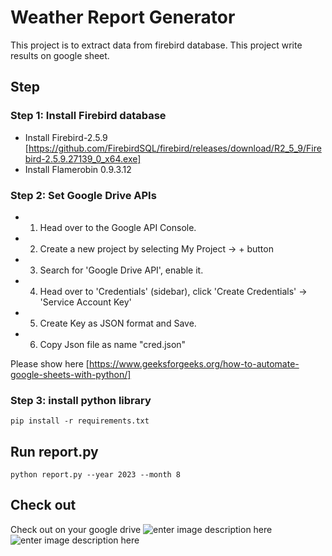 # Weather Report Generator

This project is to extract data from firebird database. This project write results on google sheet. 
## Step

### Step 1: Install Firebird database

- Install Firebird-2.5.9 [https://github.com/FirebirdSQL/firebird/releases/download/R2_5_9/Firebird-2.5.9.27139_0_x64.exe]
- Install Flamerobin 0.9.3.12

### Step 2: Set Google Drive APIs

- 1. Head over to the Google API Console.
- 2. Create a new project by selecting My Project -> + button
- 3. Search for 'Google Drive API', enable it.
- 4. Head over to 'Credentials' (sidebar), click 'Create Credentials' -> 'Service Account Key'
- 5. Create Key as JSON format and Save.
- 6. Copy Json file as name "cred.json"

Please show here [https://www.geeksforgeeks.org/how-to-automate-google-sheets-with-python/]

### Step 3: install python library

`pip install -r requirements.txt`

## Run report.py
`python report.py --year 2023 --month 8`

## Check out

Check out on your google drive
![enter image description here](https://github.com/montesound/WeatherMaster-MonthlyReporter/picture/Google_Driver.png?raw=true)
![enter image description here](https://github.com/montesound/WeatherMaster-MonthlyReporter/picture/result.JPG?raw=true)